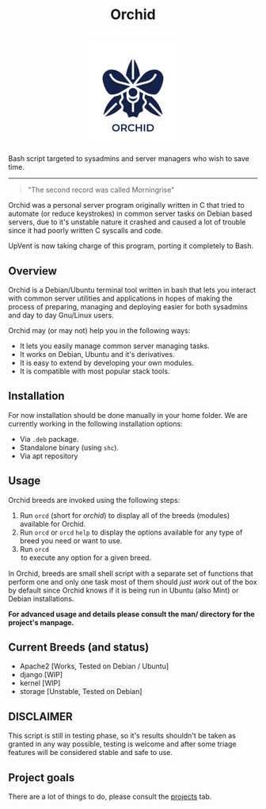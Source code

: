 <div align="center">
    <h1>Orchid<h1/>
    <img width="200px" src="logo.png">
</div>

Bash script targeted to sysadmins and server managers who wish to save time.

---

> "The second record was called Morningrise"

Orchid was a personal server program originally written in C that tried to
automate (or reduce keystrokes) in common server tasks on Debian based servers,
due to it's unstable nature it crashed and caused a lot of trouble since it had
poorly written C syscalls and code.

UpVent is now taking charge of this program, porting it completely to Bash.

## Overview

Orchid is a Debian/Ubuntu terminal tool written in bash
that lets you interact with common server utilities and applications in hopes
of making the process of preparing, managing and deploying easier for both
sysadmins and day to day Gnu/Linux users. 

Orchid may (or may not) help you in the following ways:

* It lets you easily manage common server managing tasks.
* It works on Debian, Ubuntu and it's derivatives.
* It is easy to extend by developing your own modules.
* It is compatible with most popular stack tools.

## Installation

For now installation should be done manually in your home folder. We are
currently working in the following installation options:

* Via `.deb` package.
* Standalone binary (using `shc`).
* Via apt repository

## Usage

Orchid breeds are invoked using the following steps:

1. Run `orcd` (short for *orchid*) to display all of the breeds (modules)
   available for Orchid.
2. Run `orcd` <breed> or `orcd` <breed> `help` to display the options available
   for any type of breed you need or want to use.
3. Run `orcd` <breed> <option> to execute any option for a given breed.

In Orchid, breeds are small shell script with a separate set of functions that
perform one and only one task most of them should *just work* out of the box by
default since Orchid knows if it is being run in Ubuntu (also Mint) or Debian installations.

**For advanced usage and details please consult the man/ directory for the
project's manpage.**

## Current Breeds (and status)

* Apache2 [Works, Tested on Debian / Ubuntu]
* django  [WIP]
* kernel  [WIP]
* storage [Unstable, Tested on Debian]

## DISCLAIMER

This script is still in testing phase, so it's results shouldn't be taken as
granted in any way possible, testing is welcome and after some triage features
will be considered stable and safe to use.

## Project goals

There are a lot of things to do, please consult the [projects](https://github.com/VentGrey/orchid/projects) tab.
